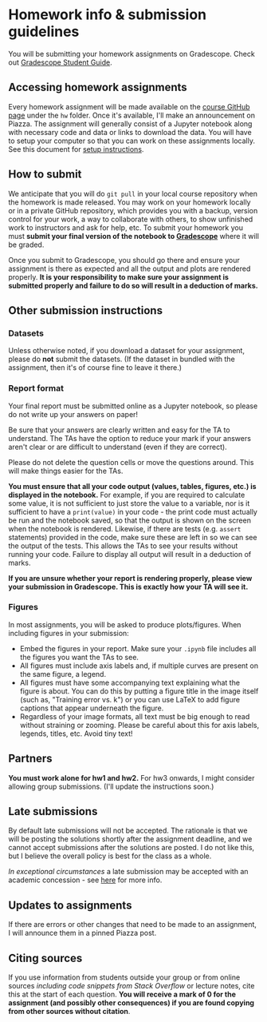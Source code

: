 # Homework info & submission guidelines

You will be submitting your homework assignments on Gradescope. Check out [Gradescope Student Guide](https://lthub.ubc.ca/guides/gradescope-student-guide/). 

## Accessing homework assignments
Every homework assignment will be made available on the [course GitHub page](https://github.com/UBC-CS/cpsc330-2023W1) under the `hw` folder. Once it's available, I'll make an announcement on Piazza. The assignment will generally consist of a Jupyter notebook along with necessary code and data or links to download the data. You will have to setup your computer so that you can work on these assignments locally. See this document for [setup instructions](setup.md).       

## How to submit

We anticipate that you will do `git pull` in your local course repository when the homework is made released. You may work on your homework locally or in a private GitHub repository, which provides you with a backup, version control for your work, a way to collaborate with others, to show unfinished work to instructors and ask for help, etc. To submit your homework you must **submit your final version of the notebook to [Gradescope](https://www.gradescope.ca/courses/11525)** where it will be graded. 

Once you submit to Gradescope, you should go there and ensure your assignment is there as expected and all the output and plots are rendered properly. **It is your responsibility to make sure your assignment is submitted properly and failure to do so will result in a deduction of marks.**

## Other submission instructions

### Datasets

Unless otherwise noted, if you download a dataset for your assignment, please do **not** submit the datasets. (If the dataset in bundled with the assignment, then it's of course fine to leave it there.)

### Report format

Your final report must be submitted online as a Jupyter notebook, so please do not write up your answers on paper! 

Be sure that your answers are clearly written and easy for the TA to understand. The TAs have the option to reduce your mark if your answers aren't clear or are difficult to understand (even if they are correct). 

Please do not delete the question cells or move the questions around. This will make things easier for the TAs.

**You must ensure that all your code output (values, tables, figures, etc.) is displayed in the notebook.** For example, if you are required to calculate some value, it is not sufficient to just store the value to a variable, nor is it sufficient to have a `print(value)` in your code - the print code must actually be run and the notebook saved, so that the output is shown on the screen when the notebook is rendered. Likewise, if there are tests (e.g. `assert` statements) provided in the code, make sure these are left in so we can see the output of the tests. This allows the TAs to see your results without running your code. Failure to display all output will result in a deduction of marks.

**If you are unsure whether your report is rendering properly, please view your submission in Gradescope. This is exactly how your TA will see it.**

### Figures

In most assignments, you will be asked to produce plots/figures. When including figures in your submission:

- Embed the figures in your report. Make sure your `.ipynb` file includes all the figures you want the TAs to see.
- All figures must include axis labels and, if multiple curves are present on the same figure, a legend.
- All figures must have some accompanying text explaining what the figure is about. You can do this by putting a figure title in the image itself (such as, "Training error vs. k") or you can use LaTeX to add figure captions that appear underneath the figure.
- Regardless of your image formats, all text must be big enough to read without straining or zooming. Please be careful about this for axis labels, legends, titles, etc. Avoid tiny text!

## Partners
**You must work alone for hw1 and hw2.** For hw3 onwards, I might consider allowing group submissions. (I'll update the instructions soon.) 

## Late submissions
By default late submissions will not be accepted. The rationale is that we will be posting the solutions shortly after the assignment deadline, and we cannot accept submissions after the solutions are posted. I do not like this, but I believe the overall policy is best for the class as a whole.

_In exceptional circumstances_ a late submission may be accepted with an academic concession - see [here](https://github.com/UBC-CS/cpsc330-2023W1/blob/main/syllabus.md#academic-concessions) for more info.

## Updates to assignments

If there are errors or other changes that need to be made to an assignment, I will announce them in a pinned Piazza post.

## Citing sources
If you use information from students outside your group or from online sources _including code snippets from Stack Overflow_ or lecture notes, cite this at the start of each question. **You will receive a mark of 0 for the assignment (and possibly other consequences) if you are found copying from other sources without citation**.

